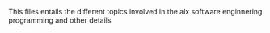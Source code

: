 This files entails the different topics involved in the alx software enginnering programming
and other details 
